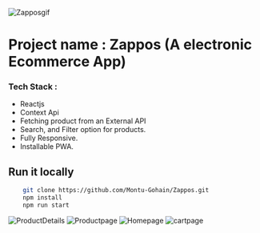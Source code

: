 <!-- Website live preview gif -->

![Zapposgif](https://github.com/Montu-Gohain/Zappos/assets/76866991/d2ff4832-8682-4887-bbd6-ae6125089059)

<!-- Project name and features, tech stack -->

# Project name : Zappos (A electronic Ecommerce App)

### Tech Stack :

- Reactjs
- Context Api
- Fetching product from an External API
- Search, and Filter option for products.
- Fully Responsive.
- Installable PWA.

<!-- How to run it locally. -->

## Run it locally

```bash
    git clone https://github.com/Montu-Gohain/Zappos.git
    npm install
    npm run start
```

<!-- Preview Screen Shots -->

![ProductDetails](https://github.com/Montu-Gohain/Zappos/assets/76866991/66db95fd-93ee-476d-820c-87d3a1413580)
![Productpage](https://github.com/Montu-Gohain/Zappos/assets/76866991/f4545756-598d-4bd0-9c6b-67d2fae3883a)
![Homepage](https://github.com/Montu-Gohain/Zappos/assets/76866991/e4b400e0-4fce-4bd3-b8b1-68271a9eabb2)
![cartpage](https://github.com/Montu-Gohain/Zappos/assets/76866991/9b9d0992-c9fa-4efb-9bbd-cca7584ec9bd)
